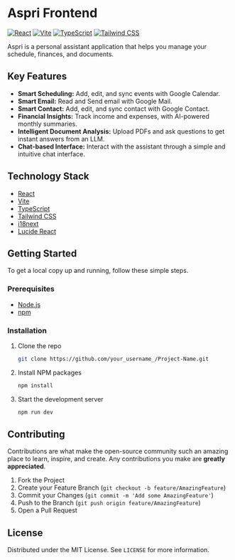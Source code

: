 # Aspri Frontend

[![React](https://img.shields.io/badge/React-19-blue.svg)](https://reactjs.org/)
[![Vite](https://img.shields.io/badge/Vite-4-blue.svg)](https://vitejs.dev/)
[![TypeScript](https://img.shields.io/badge/TypeScript-5-blue.svg)](https://www.typescriptlang.org/)
[![Tailwind CSS](https://img.shields.io/badge/Tailwind%20CSS-3-blue.svg)](https://tailwindcss.com/)

Aspri is a personal assistant application that helps you manage your schedule, finances, and documents.

## Key Features

- **Smart Scheduling:** Add, edit, and sync events with Google Calendar.
- **Smart Email:** Read and Send email with Google Mail.
- **Smart Contact:** Add, edit, and sync contact with Google Contact.
- **Financial Insights:** Track income and expenses, with AI-powered monthly summaries.
- **Intelligent Document Analysis:** Upload PDFs and ask questions to get instant answers from an LLM.
- **Chat-based Interface:** Interact with the assistant through a simple and intuitive chat interface.

## Technology Stack

- [React](https://reactjs.org/)
- [Vite](https://vitejs.dev/)
- [TypeScript](https://www.typescriptlang.org/)
- [Tailwind CSS](https://tailwindcss.com/)
- [i18next](https://www.i18next.com/)
- [Lucide React](https://lucide.dev/guide/react)

## Getting Started

To get a local copy up and running, follow these simple steps.

### Prerequisites

- [Node.js](https://nodejs.org/en/)
- [npm](https://www.npmjs.com/)

### Installation

1.  Clone the repo
    ```sh
    git clone https://github.com/your_username_/Project-Name.git
    ```
2.  Install NPM packages
    ```sh
    npm install
    ```
3.  Start the development server
    ```sh
    npm run dev
    ```

## Contributing

Contributions are what make the open-source community such an amazing place to learn, inspire, and create. Any contributions you make are **greatly appreciated**.

1.  Fork the Project
2.  Create your Feature Branch (`git checkout -b feature/AmazingFeature`)
3.  Commit your Changes (`git commit -m 'Add some AmazingFeature'`)
4.  Push to the Branch (`git push origin feature/AmazingFeature`)
5.  Open a Pull Request

## License

Distributed under the MIT License. See `LICENSE` for more information.
